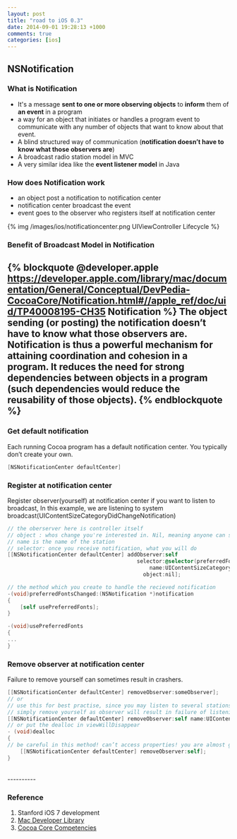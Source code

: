 ```yaml
---
layout: post
title: "road to iOS 0.3"
date: 2014-09-01 19:28:13 +1000
comments: true
categories: [ios]
---
```


## NSNotification

### What is Notification
- It's a message **sent to one or more observing objects** to **inform** them of **an event** in a program
- a way for an object that initiates or handles a program event to communicate with any number of objects that want to know about that event.
- A blind structured way of communication (**notification doesn’t have to know what those observers are**)
- A broadcast radio station model in MVC
- A very similar idea like the **event listener model** in Java

<!--more-->

### How does Notification work
- an object post a notification to notification center
- notification center broadcast the event
- event goes to the observer who registers itself at notification center

{% img /images/ios/notificationcenter.png UIViewController Lifecycle %}

### Benefit of Broadcast Model in Notification
{% blockquote @developer.apple https://developer.apple.com/library/mac/documentation/General/Conceptual/DevPedia-CocoaCore/Notification.html#//apple_ref/doc/uid/TP40008195-CH35 Notification %}
The object sending (or posting) the notification doesn’t have to know what those observers are. Notification is thus a powerful mechanism for attaining coordination and cohesion in a program. It reduces the need for strong dependencies between objects in a program (such dependencies would reduce the reusability of those objects). 
{% endblockquote %}
<br>
-----------

### Get default notification
Each running Cocoa program has a default notification center. You typically don’t create your own.

``` objective-c get default notification
[NSNotificationCenter defaultCenter]
```

### Register at notification center
Register observer(yourself) at notification center if you want to listen to broadcast, In this example, we are listening to system broadcast(UIContentSizeCategoryDidChangeNotification)

``` objective-c register at notification
// the oberserver here is controller itself
// object : whos change you're interested in. Nil, meaning anyone can send notification to controller
// name is the name of the station
// selector: once you receive notification, what you will do
[[NSNotificationCenter defaultCenter] addObserver:self
                                         selector:@selector(preferredFontsChanged:)
                                             name:UIContentSizeCategoryDidChangeNotification
                                           object:nil];

// the method which you create to handle the recieved notification
-(void)preferredFontsChanged:(NSNotification *)notification
{
    [self usePreferredFonts];
}

-(void)usePreferredFonts
{
...
}
```

### Remove observer at notification center
Failure to remove yourself can sometimes result in crashers.

``` objective-c remove yourself at notification
[[NSNotificationCenter defaultCenter] removeObserver:someObserver];
// or
// use this for best practise, since you may listen to several stations at same time
// simply remove yourself as observer will result in failure of listening to other stations.
[[NSNotificationCenter defaultCenter] removeObserver:self name:UIContentSizeCategoryDidChangeNotification object:nil];
// or put the dealloc in viewWillDisappear
- (void)dealloc
{
// be careful in this method! can’t access properties! you are almost gone from heap!
    [[NSNotificationCenter defaultCenter] removeObserver:self];
}
```

<br>
----------

### Reference
1. Stanford iOS 7 development
2. [Mac Developer Library](https://developer.apple.com/library/mac/navigation/)
3. [Cocoa Core Competencies](https://developer.apple.com/library/mac/documentation/General/Conceptual/DevPedia-CocoaCore/Notification.html#//apple_ref/doc/uid/TP40008195-CH35)